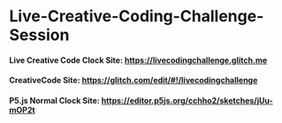 # Live-Creative-Coding-Challenge-Session
#### Live Creative Code Clock Site: https://livecodingchallenge.glitch.me <br>
#### CreativeCode Site: https://glitch.com/edit/#!/livecodingchallenge

#### P5.js Normal Clock Site: https://editor.p5js.org/cchho2/sketches/jUu-mOP2t
